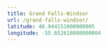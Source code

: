 ```yaml
---
title: Grand Falls-Windsor
url: /grand-falls-windsor/
latitude: 48.944151000000005
longitude: -55.652618000000004
---
```

